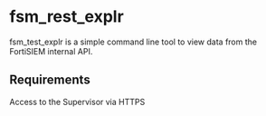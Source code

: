 # fsm_rest_explr
fsm_test_explr is a simple command line tool to view data from the FortiSIEM internal API.

## Requirements
Access to the Supervisor via HTTPS
